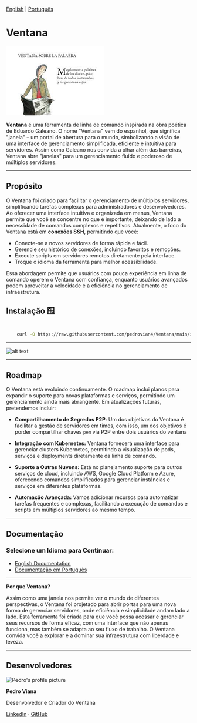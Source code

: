 [English](../en/index) | [Português](../pt/index)

# Ventana

![alt text](assets/image.png)

**Ventana** é uma ferramenta de linha de comando inspirada na obra poética de Eduardo Galeano. O nome "Ventana" vem do espanhol, que significa "janela" – um portal de abertura para o mundo, simbolizando a visão de uma interface de gerenciamento simplificada, eficiente e intuitiva para servidores. Assim como Galeano nos convida a olhar além das barreiras, Ventana abre "janelas" para um gerenciamento fluido e poderoso de múltiplos servidores.

---

## Propósito

O Ventana foi criado para facilitar o gerenciamento de múltiplos servidores, simplificando tarefas complexas para administradores e desenvolvedores. Ao oferecer uma interface intuitiva e organizada em menus, Ventana permite que você se concentre no que é importante, deixando de lado a necessidade de comandos complexos e repetitivos. Atualmente, o foco do Ventana está em **conexões SSH**, permitindo que você:

- Conecte-se a novos servidores de forma rápida e fácil.
- Gerencie seu histórico de conexões, incluindo favoritos e remoções.
- Execute scripts em servidores remotos diretamente pela interface.
- Troque o idioma da ferramenta para melhor acessibilidade.

Essa abordagem permite que usuários com pouca experiência em linha de comando operem o Ventana com confiança, enquanto usuários avançados podem aproveitar a velocidade e a eficiência no gerenciamento de infraestrutura.

## Instalação 🪟

```bash

    curl -O https://raw.githubusercontent.com/pedrovian4/Ventana/main/install.sh
```


---

![alt text](assets/ventana.gif)

---
## Roadmap

O Ventana está evoluindo continuamente. O roadmap inclui planos para expandir o suporte para novas plataformas e serviços, permitindo um gerenciamento ainda mais abrangente. Em atualizações futuras, pretendemos incluir:

- **Compartilhamento de Segredos P2P**: Um dos objetivos do Ventana é facilitar a gestão de servidores em times, com isso, um dos objetivos é porder compartilhar chaves `pem` via P2P entre dois usuários do ventana

- **Integração com Kubernetes:** Ventana fornecerá uma interface para gerenciar clusters Kubernetes, permitindo a visualização de pods, serviços e deployments diretamente da linha de comando.

- **Suporte a Outras Nuvens:** Está no planejamento suporte para outros serviços de cloud, incluindo AWS, Google Cloud Platform e Azure, oferecendo comandos simplificados para gerenciar instâncias e serviços em diferentes plataformas.

- **Automação Avançada:** Vamos adicionar recursos para automatizar tarefas frequentes e complexas, facilitando a execução de comandos e scripts em múltiplos servidores ao mesmo tempo.

---

## Documentação

### Selecione um Idioma para Continuar:

- [English Documentation](../en/index)
- [Documentação em Português](../pt/index)

---

**Por que Ventana?**

Assim como uma janela nos permite ver o mundo de diferentes perspectivas, o Ventana foi projetado para abrir portas para uma nova forma de gerenciar servidores, onde eficiência e simplicidade andam lado a lado.  Esta ferramenta foi criada para que você possa acessar e gerenciar seus recursos de forma eficaz, com uma interface que não apenas funciona, mas também se adapta ao seu fluxo de trabalho. O Ventana convida você a explorar e a dominar sua infraestrutura com liberdade e leveza.

---

## Desenvolvedores



<img src="https://avatars.githubusercontent.com/u/66711752?s=400&u=8acfd48009a05ea7da659ab985b0312404b885b2&v=4" alt="Pedro's profile picture" width="100"/>

**Pedro Viana**

Desenvolvedor e Criador do Ventana

[LinkedIn](https://www.linkedin.com/in/pedro-viana/) · [GitHub](https://github.com/pedrovian4)


